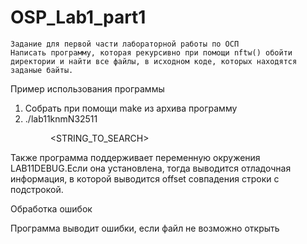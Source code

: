 # OSP_Lab1_part1

```
Задание для первой части лабораторной работы по ОСП
Написать программу, которая рекурсивно при помощи nftw() обойти директории и найти все файлы, в исходном коде, которых находятся заданые байты. 
```


Пример использования программы 
1) Собрать при помощи make из архива программу 
2) ./lab11knmN32511 <DIR> <STRING_TO_SEARCH> 


Также программа поддерживает переменную окружения LAB11DEBUG.Если она установлена, тогда выводится отладочная информация, в которой выводится offset совпадения строки с подстрокой.

Обработка ошибок

Программа выводит ошибки, если файл не возможно открыть
